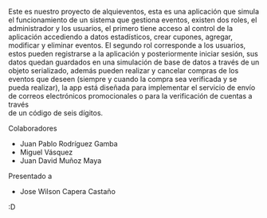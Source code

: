 Este es nuestro proyecto de alquieventos, esta es una aplicación que simula el funcionamiento de un sistema que gestiona eventos, existen dos roles, el administrador y los usuarios, el primero tiene acceso al control de la aplicación accediendo a datos estadísticos, 
crear cupones, agregar, modificar y eliminar eventos. El segundo rol corresponde a los usuarios, estos pueden registrarse a la aplicación y posteriormente iniciar sesión, sus datos quedan guardados en una simulación de base de datos a través de un objeto serializado, 
además pueden realizar y cancelar compras de los eventos que deseen (siempre y cuando la compra sea verificada y se pueda realizar), la app está diseñada para implementar el servicio de envío de correos electrónicos promocionales o para la verificación de cuentas a través  
de un código de seis dígitos.

Colaboradores
- Juan Pablo Rodríguez Gamba
- Miguel Vásquez 
- Juan David Muñoz Maya

Presentado a
- Jose Wilson Capera Castaño

:D
